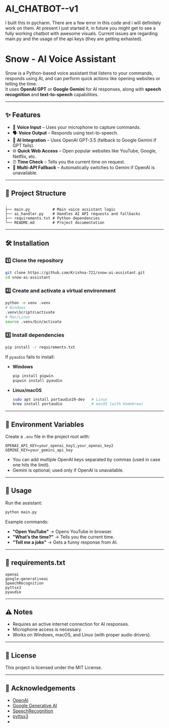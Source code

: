 # AI_CHATBOT--v1

I built this in pycharm.
There are a few error in this code and i will definitely work on them. At present I just started it, in future you might get to see a fully working chatbot with awesome visuals.
Current issues are regarding main.py and the usage of the api keys (they are getting exhasted).

# Snow - AI Voice Assistant

Snow is a Python-based voice assistant that listens to your commands, responds using AI, and can perform quick actions like opening websites or telling the time.  
It uses **OpenAI GPT** or **Google Gemini** for AI responses, along with **speech recognition** and **text-to-speech** capabilities.

---

## ✨ Features
- 🎤 **Voice Input** – Uses your microphone to capture commands.
- 🗣 **Voice Output** – Responds using text-to-speech.
- 🤖 **AI Integration** – Uses OpenAI GPT-3.5 (fallback to Google Gemini if GPT fails).
- 🌐 **Quick Web Access** – Open popular websites like YouTube, Google, Netflix, etc.
- ⏰ **Time Check** – Tells you the current time on request.
- 🔄 **Multi-API Fallback** – Automatically switches to Gemini if OpenAI is unavailable.

---

## 📂 Project Structure
```
.
├── main.py          # Main voice assistant logic
├── ai_handler.py    # Handles AI API requests and fallbacks
├── requirements.txt # Python dependencies
└── README.md        # Project documentation
```

---

## 🛠 Installation

### 1️⃣ Clone the repository
```bash
git clone https://github.com/Krishna-721/snow-ai-assistant.git
cd snow-ai-assistant
```

### 2️⃣ Create and activate a virtual environment
```bash
python -m venv .venv
# Windows
.venv\Scripts\activate
# Mac/Linux
source .venv/bin/activate
```

### 3️⃣ Install dependencies
```bash
pip install -r requirements.txt
```

If `pyaudio` fails to install:
- **Windows**
  ```bash
  pip install pipwin
  pipwin install pyaudio
  ```
- **Linux/macOS**
  ```bash
  sudo apt install portaudio19-dev   # Linux
  brew install portaudio             # macOS (with Homebrew)
  ```

---

## 🔑 Environment Variables

Create a `.env` file in the project root with:
```env
OPENAI_API_KEY=your_openai_key1,your_openai_key2
GEMINI_KEY=your_gemini_api_key
```
- You can add multiple OpenAI keys separated by commas (used in case one hits the limit).
- Gemini is optional; used only if OpenAI is unavailable.

---

## 🚀 Usage
Run the assistant:
```bash
python main.py
```

Example commands:
- **"Open YouTube"** → Opens YouTube in browser.
- **"What’s the time?"** → Tells you the current time.
- **"Tell me a joke"** → Gets a funny response from AI.

---

## 📜 requirements.txt
```
openai
google-generativeai
SpeechRecognition
pyttsx3
pyaudio
```

---

## ⚠️ Notes
- Requires an active internet connection for AI responses.
- Microphone access is necessary.
- Works on Windows, macOS, and Linux (with proper audio drivers).

---

## 📜 License
This project is licensed under the MIT License.

---

## 🙌 Acknowledgements
- [OpenAI](https://openai.com/)
- [Google Generative AI](https://ai.google.dev/)
- [SpeechRecognition](https://pypi.org/project/SpeechRecognition/)
- [pyttsx3](https://pypi.org/project/pyttsx3/)
- 
